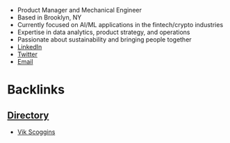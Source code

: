 - Product Manager and Mechanical Engineer
- Based in Brooklyn, NY
- Currently focused on AI/ML applications in the fintech/crypto industries 
- Expertise in data analytics, product strategy, and operations
- Passionate about sustainability and bringing people together
- [LinkedIn](https://www.linkedin.com/in/vikscoggins)
- [Twitter](https://twitter.com/vikscoggins)
- [Email](visisco@gmail.com)

# Backlinks
## [Directory](<Directory.md>)
- [Vik Scoggins](<Vik Scoggins.md>)

